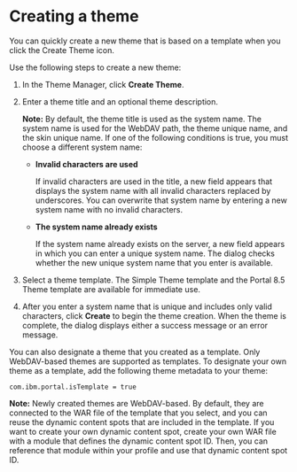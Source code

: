 # Creating a theme

You can quickly create a new theme that is based on a template when you click the Create Theme icon.

Use the following steps to create a new theme:

1.  In the Theme Manager, click **Create Theme**.
2.  Enter a theme title and an optional theme description.

    **Note:** By default, the theme title is used as the system name. The system name is used for the WebDAV path, the theme unique name, and the skin unique name. If one of the following conditions is true, you must choose a different system name:

    -   **Invalid characters are used**

        If invalid characters are used in the title, a new field appears that displays the system name with all invalid characters replaced by underscores. You can overwrite that system name by entering a new system name with no invalid characters.

    -   **The system name already exists**

        If the system name already exists on the server, a new field appears in which you can enter a unique system name. The dialog checks whether the new unique system name that you enter is available.

3.  Select a theme template. The Simple Theme template and the Portal 8.5 Theme template are available for immediate use.
4.  After you enter a system name that is unique and includes only valid characters, click **Create** to begin the theme creation. When the theme is complete, the dialog displays either a success message or an error message.

You can also designate a theme that you created as a template. Only WebDAV-based themes are supported as templates. To designate your own theme as a template, add the following theme metadata to your theme:

```
com.ibm.portal.isTemplate = true
```

**Note:** Newly created themes are WebDAV-based. By default, they are connected to the WAR file of the template that you select, and you can reuse the dynamic content spots that are included in the template. If you want to create your own dynamic content spot, create your own WAR file with a module that defines the dynamic content spot ID. Then, you can reference that module within your profile and use that dynamic content spot ID.


